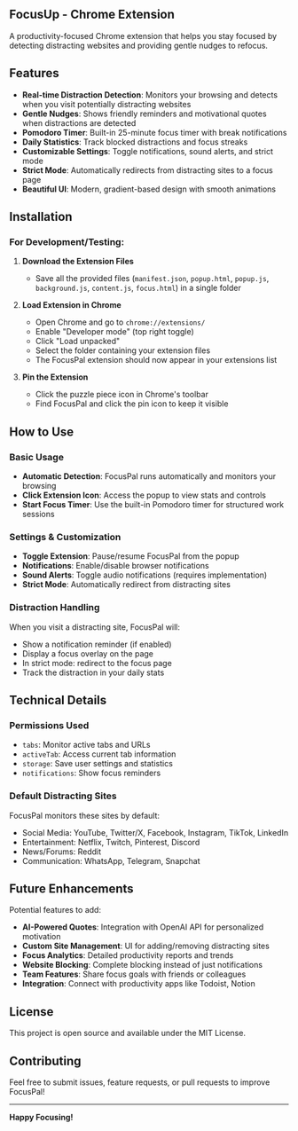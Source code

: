 ## FocusUp - Chrome Extension

A productivity-focused Chrome extension that helps you stay focused by detecting distracting websites and providing gentle nudges to refocus.

## Features

- **Real-time Distraction Detection**: Monitors your browsing and detects when you visit potentially distracting websites
- **Gentle Nudges**: Shows friendly reminders and motivational quotes when distractions are detected
- **Pomodoro Timer**: Built-in 25-minute focus timer with break notifications
- **Daily Statistics**: Track blocked distractions and focus streaks
- **Customizable Settings**: Toggle notifications, sound alerts, and strict mode
- **Strict Mode**: Automatically redirects from distracting sites to a focus page
- **Beautiful UI**: Modern, gradient-based design with smooth animations

## Installation

### For Development/Testing:

1. **Download the Extension Files**
   - Save all the provided files (`manifest.json`, `popup.html`, `popup.js`, `background.js`, `content.js`, `focus.html`) in a single folder

2. **Load Extension in Chrome**
   - Open Chrome and go to `chrome://extensions/`
   - Enable "Developer mode" (top right toggle)
   - Click "Load unpacked"
   - Select the folder containing your extension files
   - The FocusPal extension should now appear in your extensions list

3. **Pin the Extension**
   - Click the puzzle piece icon in Chrome's toolbar
   - Find FocusPal and click the pin icon to keep it visible

## How to Use

### Basic Usage
- **Automatic Detection**: FocusPal runs automatically and monitors your browsing
- **Click Extension Icon**: Access the popup to view stats and controls
- **Start Focus Timer**: Use the built-in Pomodoro timer for structured work sessions

### Settings & Customization
- **Toggle Extension**: Pause/resume FocusPal from the popup
- **Notifications**: Enable/disable browser notifications
- **Sound Alerts**: Toggle audio notifications (requires implementation)
- **Strict Mode**: Automatically redirect from distracting sites

### Distraction Handling
When you visit a distracting site, FocusPal will:
- Show a notification reminder (if enabled)
- Display a focus overlay on the page
- In strict mode: redirect to the focus page
- Track the distraction in your daily stats

## Technical Details

### Permissions Used
- `tabs`: Monitor active tabs and URLs
- `activeTab`: Access current tab information
- `storage`: Save user settings and statistics
- `notifications`: Show focus reminders

### Default Distracting Sites
FocusPal monitors these sites by default:
- Social Media: YouTube, Twitter/X, Facebook, Instagram, TikTok, LinkedIn
- Entertainment: Netflix, Twitch, Pinterest, Discord
- News/Forums: Reddit
- Communication: WhatsApp, Telegram, Snapchat

## Future Enhancements

Potential features to add:
- **AI-Powered Quotes**: Integration with OpenAI API for personalized motivation
- **Custom Site Management**: UI for adding/removing distracting sites
- **Focus Analytics**: Detailed productivity reports and trends
- **Website Blocking**: Complete blocking instead of just notifications
- **Team Features**: Share focus goals with friends or colleagues
- **Integration**: Connect with productivity apps like Todoist, Notion

## License

This project is open source and available under the MIT License.

## Contributing

Feel free to submit issues, feature requests, or pull requests to improve FocusPal!

---

**Happy Focusing!**